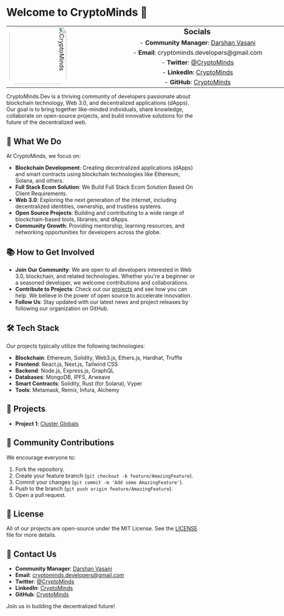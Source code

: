 # Welcome to CryptoMinds 👾
<!--
<table style="width: 100%; table-layout: fixed;">
  <tr>
    <td rowspan="5" style="width: 20%; vertical-align: top;">
      <img src="https://github.com/user-attachments/assets/c0c38bd7-6032-4c2c-aa82-03b3b3238496" alt="CryptoMinds" style="width: 150px; height: 150px; border-radius: 15px; transform: rotate(90deg);" />
    </td>
    <td style="width: 80%; padding-left: 20px;">Row 1 content</td>
  </tr>
  <tr>
    <td style="padding-left: 20px;">Row 2 content</td>
  </tr>
  <tr>
    <td style="padding-left: 20px;">Row 3 content</td>
  </tr>
  <tr>
    <td style="padding-left: 20px;">Row 4 content</td>
  </tr>
  <tr>
    <td style="padding-left: 20px;">Row 5 content</td>
  </tr>
</table>
-->
<div style="margin: 0; padding: 0; width: 100vw; overflow-x: hidden;">
  <table style="width: 100%; margin: 0; padding: 0; border-spacing: 0;">
    <tr>
      <td rowspan="6" style="width: 20%; vertical-align: top;">
        <img src="https://github.com/user-attachments/assets/c0c38bd7-6032-4c2c-aa82-03b3b3238496" alt="CryptoMinds" style="width: 150px; height: 150px; border-radius: 15px; transform: rotate(90deg);" />
      </td>
      <td style="width: 80%; padding-left: 20px; text-align: center; vertical-align: center; font-size: 20px; font-weight: bold;">
        <strong>Socials</strong>
      </td>
    </tr>
    <tr>
      <td style="padding-left: 20px; text-align: center; vertical-align: center;">
        - <strong>Community Manager</strong>: <a href="https://linkedin.com/in/dpvasani56">Darshan Vasani</a>
      </td>
    </tr>
    <tr>
      <td style="padding-left: 20px; text-align: center; vertical-align: center;">
        - <strong>Email</strong>: cryptominds.developers@gmail.com
      </td>
    </tr>
    <tr>
      <td style="padding-left: 20px; text-align: center; vertical-align: center;">
        - <strong>Twitter</strong>: <a href="https://x.com/CryptoMindsDev">@CryptoMinds</a>
      </td>
    </tr>
    <tr>
      <td style="padding-left: 20px; text-align: center; vertical-align: center;">
        - <strong>LinkedIn</strong>: <a href="https://www.linkedin.com/company/cryptominds56/">CryptoMinds</a>
      </td>
    </tr>
    <tr>
      <td style="padding-left: 20px; text-align: center; vertical-align: center;">
        - <strong>GitHub</strong>: <a href="https://github.com/CryptoMinds-Dev">CryptoMinds</a>
      </td>
    </tr>
  </table>
</div>





CryptoMinds.Dev is a thriving community of developers passionate about blockchain technology, Web 3.0, and decentralized applications (dApps). Our goal is to bring together like-minded individuals, share knowledge, collaborate on open-source projects, and build innovative solutions for the future of the decentralized web.

## 🚀 What We Do

At CryptoMinds, we focus on:

- **Blockchain Development**: Creating decentralized applications (dApps) and smart contracts using blockchain technologies like Ethereum, Solana, and others.
- **Full Stack Ecom Solution**: We Build Full Stack Ecom Solution Based On Client Requirements.
- **Web 3.0**: Exploring the next generation of the internet, including decentralized identities, ownership, and trustless systems.
- **Open Source Projects**: Building and contributing to a wide range of blockchain-based tools, libraries, and dApps.
- **Community Growth**: Providing mentorship, learning resources, and networking opportunities for developers across the globe.

## 📚 How to Get Involved

- **Join Our Community**: We are open to all developers interested in Web 3.0, blockchain, and related technologies. Whether you're a beginner or a seasoned developer, we welcome contributions and collaborations.
- **Contribute to Projects**: Check out our [projects](https://github.com/CryptoMinds-Dev) and see how you can help. We believe in the power of open source to accelerate innovation.
- **Follow Us**: Stay updated with our latest news and project releases by following our organization on GitHub.

## 🛠 Tech Stack

Our projects typically utilize the following technologies:

- **Blockchain**: Ethereum, Solidity, Web3.js, Ethers.js, Hardhat, Truffle
- **Frontend**: React.js, Next.js, Tailwind CSS
- **Backend**: Node.js, Express.js, GraphQL
- **Databases**: MongoDB, IPFS, Arweave
- **Smart Contracts**: Solidity, Rust (for Solana), Vyper
- **Tools**: Metamask, Remix, Infura, Alchemy

## 🌟 Projects

- **Project 1**: [Cluster Globals](#)


## 👥 Community Contributions

We encourage everyone to:

1. Fork the repository.
2. Create your feature branch (`git checkout -b feature/AmazingFeature`).
3. Commit your changes (`git commit -m 'Add some AmazingFeature'`).
4. Push to the branch (`git push origin feature/AmazingFeature`).
5. Open a pull request.

## 📝 License

All of our projects are open-source under the MIT License. See the [LICENSE](./LICENSE) file for more details.

## 🤝 Contact Us

- **Community Manager**: [Darshan Vasani](https://linkedin.com/in/dpvasani56)
- **Email**: cryptominds.developers@gmail.com
- **Twitter**: [@CryptoMinds](https://x.com/CryptoMindsDev)
- **LinkedIn**: [CryptoMinds](https://www.linkedin.com/company/cryptominds56/)
- **GitHub**: [CryptoMinds](https://github.com/CryptoMinds-Dev)

Join us in building the decentralized future!
